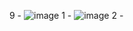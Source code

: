 9 - ![image](https://github.com/niranjan1424/query/assets/106364901/820b762b-430b-4fd3-89c5-6cd150305073)
1 - ![image](https://github.com/niranjan1424/query/assets/106364901/b7864f5a-a0a4-49e3-835c-610d173c925f)
2 - 

